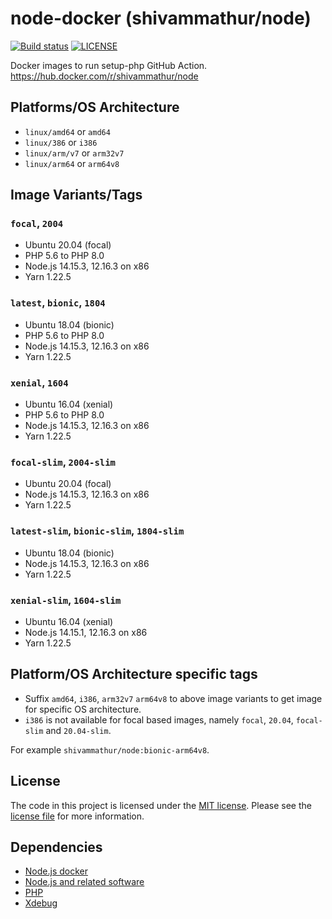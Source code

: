 # node-docker (shivammathur/node)

<a href="https://github.com/shivammathur/node-docker" title="Docker images to run setup-php GitHub Action"><img alt="Build status" src="https://github.com/shivammathur/node-docker/workflows/Build/badge.svg"></a>
<a href="https://github.com/shivammathur/node-docker/blob/master/LICENSE" title="license"><img alt="LICENSE" src="https://img.shields.io/badge/license-MIT-428f7e.svg"></a>

Docker images to run setup-php GitHub Action.
https://hub.docker.com/r/shivammathur/node

## Platforms/OS Architecture

- `linux/amd64` or `amd64`
- `linux/386` or `i386`
- `linux/arm/v7` or `arm32v7`
- `linux/arm64` or `arm64v8`

## Image Variants/Tags

### `focal`, `2004`

- Ubuntu 20.04 (focal)
- PHP 5.6 to PHP 8.0
- Node.js 14.15.3, 12.16.3 on x86
- Yarn 1.22.5

### `latest`, `bionic`, `1804`

- Ubuntu 18.04 (bionic)
- PHP 5.6 to PHP 8.0
- Node.js 14.15.3, 12.16.3 on x86
- Yarn 1.22.5

### `xenial`, `1604`

- Ubuntu 16.04 (xenial)
- PHP 5.6 to PHP 8.0
- Node.js 14.15.3, 12.16.3 on x86
- Yarn 1.22.5

### `focal-slim`, `2004-slim`

- Ubuntu 20.04 (focal)
- Node.js 14.15.3, 12.16.3 on x86
- Yarn 1.22.5

### `latest-slim`, `bionic-slim`, `1804-slim`

- Ubuntu 18.04 (bionic)
- Node.js 14.15.3, 12.16.3 on x86
- Yarn 1.22.5

### `xenial-slim`, `1604-slim`

- Ubuntu 16.04 (xenial)
- Node.js 14.15.1, 12.16.3 on x86
- Yarn 1.22.5

## Platform/OS Architecture specific tags

- Suffix `amd64`, `i386`, `arm32v7` `arm64v8` to above image variants to get image for specific OS architecture.
- `i386` is not available for focal based images, namely `focal`, `20.04`, `focal-slim` and `20.04-slim`.

For example `shivammathur/node:bionic-arm64v8`.


## License

The code in this project is licensed under the [MIT license](http://choosealicense.com/licenses/mit/).
Please see the [license file](LICENSE) for more information.

## Dependencies
- [Node.js docker](https://github.com/nodejs/docker-node/blob/master/LICENSE)
- [Node.js and related software](https://github.com/nodejs/node/blob/master/LICENSE)
- [PHP](https://github.com/php/php-src/blob/master/LICENSE)
- [Xdebug](https://github.com/xdebug/xdebug/blob/master/LICENSE)